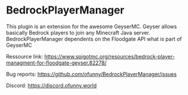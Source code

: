 # BedrockPlayerManager

This plugin is an extension for the awesome GeyserMC. Geyser allows basically Bedrock players to join any Minecraft Java server. BedrockPlayerManager dependents on the Floodgate API what is part of GeyserMC

Ressource link: https://www.spigotmc.org/resources/bedrock-player-managment-for-floodgate-geyser.82278/

Bug reports: https://github.com/ofunny/BedrockPlayerManager/issues

Discord: https://discord.ofunny.world
